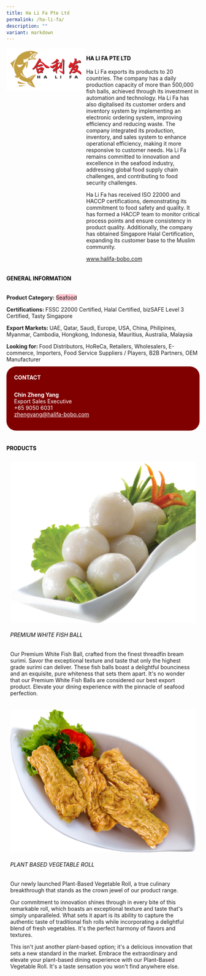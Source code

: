 ```yaml
---
title: Ha Li Fa Pte Ltd
permalink: /ha-li-fa/
description: ""
variant: markdown
---
```

<div class="flex-paragraph">
	<div style="display: flex; flex-wrap: wrap;" class="flex-container">
		<div style="flex: 1 1 40%; display: block;" class="card sgds">
			<img src="/images/ha_li_fa_logo.png">
		</div>
		<div style="flex: 1 1 58%; display: block; margin-left: 3px" class="card-sgds">
			<h4 style="text-transform: uppercase; color: black;"><b>Ha Li Fa Pte Ltd</b></h4>
			<p>Ha Li Fa exports its products to 20 countries. The company has a daily production capacity of more than 500,000 fish balls, achieved through its investment in automation and technology. Ha Li Fa has also digitalised its customer orders and inventory system by implementing an electronic ordering system, improving efficiency and reducing waste. The company integrated its production, inventory, and sales system to enhance operational efficiency, making it more responsive to customer needs. Ha Li Fa remains committed to innovation and excellence in the seafood industry, addressing global food supply chain challenges, and contributing to food security challenges.</p>
			<p>Ha Li Fa has received ISO 22000 and HACCP certifications, demonstrating its commitment to food safety and quality. It has formed a HACCP team to monitor critical process points and ensure consistency in product quality. Additionally, the company has obtained Singapore Halal Certification, expanding its customer base to the Muslim community.</p>
			<p><a target="_blank" href="https://www.halifa-bobo.com">www.halifa-bobo.com</a></p>
		</div>
	</div>
</div>

<h4 style="text-transform: uppercase; color: black;">
	<b>General Information</b>
</h4>
<div style="display: flex; flex-wrap: wrap;" class="flex-container">
	<div style="flex: 1 1 65%; display: block; align-self: stretch" class="card sgds">
		<div class="flex-paragraph">
			<p>
				<b>Product Category: </b>
				<span style="background-color: pink; border-radius: 10px;">Seafood</span>
			</p>
			<p>
				<b>Certifications: </b>FSSC 22000 Certified, Halal Certified, bizSAFE Level 3 Certified, Tasty Singapore
			</p>
			<p>
				<b>Export Markets: </b>UAE, Qatar, Saudi, Europe, USA, China, Philipines, Myanmar, Cambodia, Hongkong, Indonesia, Mauritius, Australia, Malaysia
			</p>
			<p style="margin-bottom: 10px;">
				<b>Looking for: </b>Food Distributors, HoReCa, Retailers, Wholesalers, E-commerce, Importers, Food Service Suppliers / Players, B2B Partners, OEM Manufacturer
			</p>
		</div>
	</div>
	<div style="flex: 1 1 35%; padding: 10px; display: block; background-color: maroon; border-radius: 25px; align-self: center;" class="card sgds">
		<h4 style="color: white; margin-top: 10px; margin-left: 10px;">CONTACT</h4>
		<div class="flex-paragraph">
			<p style="padding: 10px; color: white;">
				<b>Chin Zheng Yang</b>
				<br>Export Sales Executive<br>+65 9050 6031<br>
				<a style="color: white;" href="mailto:zhengyang@halifa-bobo.com">zhengyang@halifa-bobo.com</a>
			</p>
		</div>
	</div>
</div>
<br>
<h4 style="text-transform: uppercase; color: black;">
	<b>Products</b>
</h4>
<div style="display: flex; flex-wrap: wrap;">
	<div style="flex: 1 1 47%; margin: 10px; display: block;" class="card sgds">
		<div style="display: block;" class="flex-image">
			<img src="/images/ha_li_fa_product_01.jpg">
		</div>
		<div class="flex-paragraph">
			<h6 style="text-transform: uppercase; color: black;">Premium White Fish Ball</h6>
			<p>Our Premium White Fish Ball, crafted from the finest threadfin bream surimi. Savor the exceptional texture and taste that only the highest grade surimi can deliver. These fish balls boast a delightful bounciness and an exquisite, pure whiteness that sets them apart. It's no wonder that our Premium White Fish Balls are considered our best export product. Elevate your dining experience with the pinnacle of seafood perfection.</p>
		</div>
	</div>
	<div style="flex: 1 1 47%; margin: 10px; display: block;" class="card sgds">
		<div style="display: block;" class="flex-image">
			<img src="/images/ha_li_fa_product_02.jpg">
		</div>
		<div class="flex-paragraph">
			<h6 style="text-transform: uppercase; color: black;">Plant Based Vegetable Roll</h6>
			<p>Our newly launched Plant-Based Vegetable Roll, a true culinary breakthrough that stands as the crown jewel of our product range.</p>
			<p>Our commitment to innovation shines through in every bite of this remarkable roll, which boasts an exceptional texture and taste that's simply unparalleled. What sets it apart is its ability to capture the authentic taste of traditional fish rolls while incorporating a delightful blend of fresh vegetables. It's the perfect harmony of flavors and textures.</p>
			<p>This isn't just another plant-based option; it's a delicious innovation that sets a new standard in the market. Embrace the extraordinary and elevate your plant-based dining experience with our Plant-Based Vegetable Roll. It's a taste sensation you won't find anywhere else.</p>
		</div>
	</div>
</div>